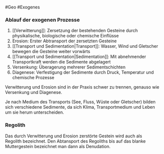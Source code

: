 #Geo #Exogenes 

### Ablauf der exogenen Prozesse

1. [[Verwitterung]]: Zersetzung der bestehenden Gesteine durch physikalische, biologische oder chemische Einflüsse
2. Erosion: Erster Abtransport der zersetzten Gesteine
3. [[Transport und Sedimentation|Transport]]: Wasser, Wind und Gletscher bewegen die Gesteine weiter vorwärts
4. [[Transport und Sedimentation|Sedimentation]]: Mit abnehmender Transportkraft werden die Sedimente abgelagert
5. Versenkung: Überagerung mehrerer Sedimentschichten
6. Diagenese: Verfestigung der Sedimente durch Druck, Temperatur und chemische Prozesse

Verwitterung und Erosion sind in der Praxis schwer zu trennen, genauso wie Versenkung und Diagenese.

Je nach Medium des Transports (See, Fluss, Wüste oder Gletscher) bilden sich verschiedene Sedimente, da sich Klima, Transportmedium und Leben um sie herum unterscheiden.

### Regolith

Das durch Verwitterung und Erosion zerstörte Gestein wird auch als Regolith bezeichnet. Den Abtansport des Regoliths bis auf das blanke Muttergestein bezeichnet man dann als Denudation.